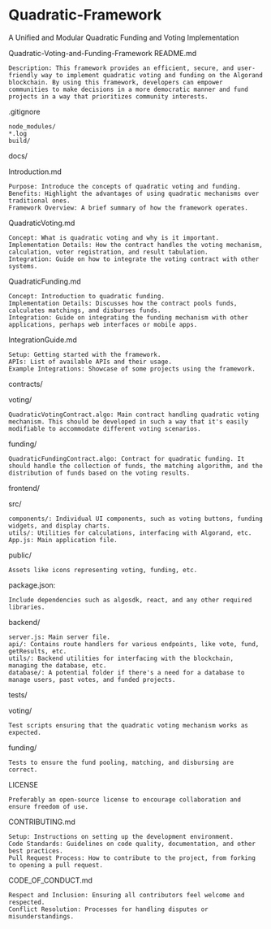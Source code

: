 # Quadratic-Framework
 A Unified and Modular Quadratic Funding and Voting Implementation 

 Quadratic-Voting-and-Funding-Framework
README.md

    Description: This framework provides an efficient, secure, and user-friendly way to implement quadratic voting and funding on the Algorand blockchain. By using this framework, developers can empower communities to make decisions in a more democratic manner and fund projects in a way that prioritizes community interests.

.gitignore

    node_modules/
    *.log
    build/

docs/

Introduction.md

    Purpose: Introduce the concepts of quadratic voting and funding.
    Benefits: Highlight the advantages of using quadratic mechanisms over traditional ones.
    Framework Overview: A brief summary of how the framework operates.

QuadraticVoting.md

    Concept: What is quadratic voting and why is it important.
    Implementation Details: How the contract handles the voting mechanism, calculation, voter registration, and result tabulation.
    Integration: Guide on how to integrate the voting contract with other systems.

QuadraticFunding.md

    Concept: Introduction to quadratic funding.
    Implementation Details: Discusses how the contract pools funds, calculates matchings, and disburses funds.
    Integration: Guide on integrating the funding mechanism with other applications, perhaps web interfaces or mobile apps.

IntegrationGuide.md

    Setup: Getting started with the framework.
    APIs: List of available APIs and their usage.
    Example Integrations: Showcase of some projects using the framework.

contracts/

voting/

    QuadraticVotingContract.algo: Main contract handling quadratic voting mechanism. This should be developed in such a way that it's easily modifiable to accommodate different voting scenarios.

funding/

    QuadraticFundingContract.algo: Contract for quadratic funding. It should handle the collection of funds, the matching algorithm, and the distribution of funds based on the voting results.

frontend/

src/

    components/: Individual UI components, such as voting buttons, funding widgets, and display charts.
    utils/: Utilities for calculations, interfacing with Algorand, etc.
    App.js: Main application file.

public/

    Assets like icons representing voting, funding, etc.

package.json:

    Include dependencies such as algosdk, react, and any other required libraries.

backend/

    server.js: Main server file.
    api/: Contains route handlers for various endpoints, like vote, fund, getResults, etc.
    utils/: Backend utilities for interfacing with the blockchain, managing the database, etc.
    database/: A potential folder if there's a need for a database to manage users, past votes, and funded projects.

tests/

voting/

    Test scripts ensuring that the quadratic voting mechanism works as expected.

funding/

    Tests to ensure the fund pooling, matching, and disbursing are correct.

LICENSE

    Preferably an open-source license to encourage collaboration and ensure freedom of use.

CONTRIBUTING.md

    Setup: Instructions on setting up the development environment.
    Code Standards: Guidelines on code quality, documentation, and other best practices.
    Pull Request Process: How to contribute to the project, from forking to opening a pull request.

CODE_OF_CONDUCT.md

    Respect and Inclusion: Ensuring all contributors feel welcome and respected.
    Conflict Resolution: Processes for handling disputes or misunderstandings.
